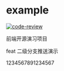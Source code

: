 # example

[![code-review](https://github.com/FED-CLUB/example/actions/workflows/code-review.yml/badge.svg?branch=v1.x)](https://github.com/FED-CLUB/example/actions/workflows/code-review.yml)

前端开源演习项目

feat 二级分支推送演示

1234567891234567
